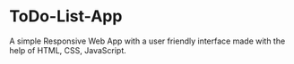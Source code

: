 # ToDo-List-App
A simple Responsive Web App with a user friendly interface made with the help of HTML, CSS, JavaScript.
